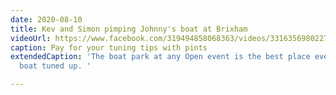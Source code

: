 ```yaml
---
date: 2020-08-10
title: Kev and Simon pimping Johnny's boat at Brixham
videoUrl: https://www.facebook.com/319494858068363/videos/331635698022714/
caption: Pay for your tuning tips with pints
extendedCaption: 'The boat park at any Open event is the best place ever to get your
  boat tuned up. '

---
```

